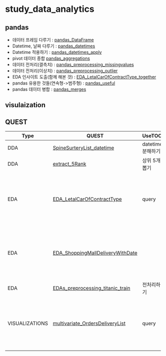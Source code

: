 # study_data_analytics

## pandas
- 데이터 프레임 다루기 : [pandas_DataFrame](https://github.com/skymined/study_data_analytics/blob/main/docs/pandas/02_pandas_DataFrame.ipynb)
- Datetime, 날짜 다루기 : [pandas_datetimes](https://github.com/skymined/study_data_analytics/blob/main/docs/pandas/03_pandas_datetimes.ipynb)
- Datetime 적용하기 : [pandas_datetimes_apply](https://github.com/skymined/study_data_analytics/blob/main/docs/pandas/04_pandas_datetimes_apply.py)
- pivot 데이터 종합 [pandas_aggregations](https://github.com/skymined/study_data_analytics/blob/main/docs/pandas/05_pandas_aggregations.ipynb)
- 데이터 전처리(결측치) : [pandas_preprocessing_missingvalues](https://github.com/skymined/study_data_analytics/blob/main/docs/pandas/07_pandas_preprocessing_missingvalues.ipynb)
- 데이터 전처리(이상치) : [pandas_preprocessing_outlier](https://github.com/skymined/study_data_analytics/blob/main/docs/pandas/08_pandas_preprocessing_outlier.ipynb)
- EDA 인사이트 도출(함께 해본 것) : [EDA_LetalCarOfContractType_together](https://github.com/skymined/study_data_analytics/blob/main/docs/pandas/09_EDA_LetalCarOfContractType_together.ipynb)
- pandas 유용한 것들(연속형->범주형) : [pandas_useful](https://github.com/skymined/study_data_analytics/blob/main/docs/pandas/09_pandas_useful.ipynb)
- pandas 데이터 병합 : [pandas_merges](https://github.com/skymined/study_data_analytics/blob/main/docs/pandas/10_pandas_merges.ipynb)

## visulaization


## QUEST
|Type|QUEST|UseTOOL|ETC.|
|--|--|--|--|
|DDA|[SpineSurteryList_datetime](https://github.com/skymined/study_data_analytics/blob/main/docs/quests/DDA/SpineSurgeryList_datetime.ipynb)|datetime 분해하기 | |
|DDA|[extract_5Rank](https://github.com/skymined/study_data_analytics/blob/main/docs/quests/DDA/extract_5Rank.ipynb)|상위 5개 뽑기| |
|EDA|[EDA_LetalCarOfContractType](https://github.com/skymined/study_data_analytics/blob/main/docs/quests/EDAs/EDA_LetalCarOfContractType.ipynb)|query | 제안 : 계약 갱신율 최적화 전략|
|EDA|[EDA_ShoppingMallDeliveryWithDate](https://github.com/skymined/study_data_analytics/blob/main/docs/quests/EDAs/EDA_ShoppingMallDeliveryWithDate.ipynb) | | 제안 : 주문량 변동성 분석 및 예측
|EDA|[EDAs_preprocessing_titanic_train](https://github.com/skymined/study_data_analytics/blob/main/docs/quests/EDAs/EDAs_preprocessing_titanic_train.ipynb)| 전처리하기| |
|VISUALIZATIONS|[multivariate_OrdersDeliveryList](https://github.com/skymined/study_data_analytics/blob/main/docs/quests/visualizations/multivariate_OrdersDeliveryList.ipynb)|query |주어진 조건에 맞는 데이터 찾기|

